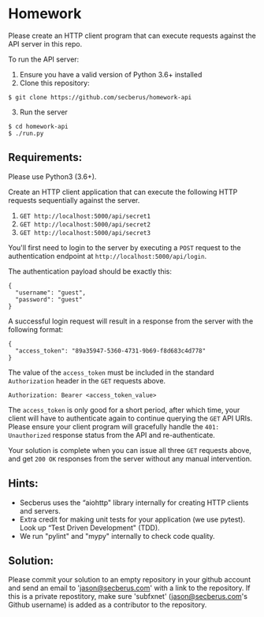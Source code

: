 # Homework

Please create an HTTP client program that can execute requests against the API server in this repo.

To run the API server:

1. Ensure you have a valid version of Python 3.6+ installed
2. Clone this repository: 
```
$ git clone https://github.com/secberus/homework-api
```
3. Run the server
```
$ cd homework-api
$ ./run.py
```

## Requirements:

Please use Python3 (3.6+).

Create an HTTP client application that can execute the following HTTP requests sequentially against the server.

1. `GET http://localhost:5000/api/secret1`
2. `GET http://localhost:5000/api/secret2`
3. `GET http://localhost:5000/api/secret3`

You'll first need to login to the server by executing a `POST` request to the authentication endpoint at `http://localhost:5000/api/login`.

The authentication payload should be exactly this:
```
{
  "username": "guest",
  "password": "guest"
}
```

A successful login request will result in a response from the server with the following format:
```
{
  "access_token": "89a35947-5360-4731-9b69-f8d683c4d778"
}
```

The value of the `access_token` must be included in the standard `Authorization` header in the `GET` requests above.

```
Authorization: Bearer <access_token_value>
```

The `access_token` is only good for a short period, after which time, your client will have to authenticate again to continue querying the `GET` API URIs.  Please ensure your client program will gracefully handle the `401: Unauthorized` response status from the API and re-authenticate.

Your solution is complete when you can issue all three `GET` requests above, and get `200 OK` responses from the server without any manual intervention.

## Hints:

* Secberus uses the “aiohttp" library internally for creating HTTP clients and servers.
* Extra credit for making unit tests for your application (we use pytest).  Look up “Test Driven Development" (TDD).
* We run "pylint" and "mypy" internally to check code quality.

## Solution:

Please commit your solution to an empty repository in your github account and send an email to 'jason@secberus.com' with a link to the repository.  If this is a private repostitory, make sure 'subfxnet' (jason@secberus.com's Github username) is added as a contributor to the repository.

